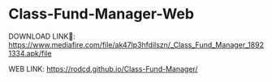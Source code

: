 # Class-Fund-Manager-Web
DOWNLOAD LINK🙌:
https://www.mediafire.com/file/ak47lp3hfdilszn/_Class_Fund_Manager_18921334.apk/file

WEB LINK:
https://rodcd.github.io/Class-Fund-Manager/
